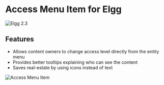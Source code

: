 Access Menu Item for Elgg
=======================================
![Elgg 2.3](https://img.shields.io/badge/Elgg-2.3-orange.svg?style=flat-square)

## Features

 * Allows content owners to change access level directly from the entity menu
 * Provides better tooltips explaining who can see the content
 * Saves real-estate by using icons instead of text

![Access Menu Item](https://raw.github.com/hypeJunction/Elgg-menus_access/master/screenshots/access_menu.png "Access Menu Item")

